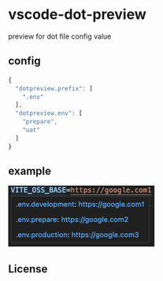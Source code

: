 # vscode-dot-preview

preview for dot file config value

## config
```javascript
{
  "dotpreview.prefix": [
    ".env"
  ],
  "dotpreview.env": [
    "prepare",
    "uat"
  ]
}
```

## example 
![example](images/example.png)

## License


